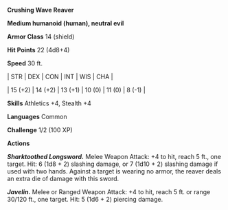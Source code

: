 **Crushing Wave Reaver**

**Medium humanoid (human), neutral evil**

**Armor Class** 14 (shield)

**Hit Points** 22 (4d8+4)

**Speed** 30 ft.

|   STR   |   DEX   |   CON   |   INT   |   WIS   |   CHA   |
  
| 15 (+2) | 14 (+2) | 13 (+1) | 10 (0) | 11 (0) | 8 (-1) |

**Skills** Athletics +4, Stealth +4

**Languages** Common

**Challenge** 1/2 (100 XP)

**Actions**

***Sharktoothed Longsword.*** Melee Weapon Attack: +4 to hit, reach 5 ft., one target. Hit: 6 (1d8 + 2) slashing damage, or 7 (1d10 + 2) slashing damage if used with two hands. Against a target is wearing no armor, the reaver deals an extra die of damage with this sword.

***Javelin.*** Melee or Ranged Weapon Attack: +4 to hit, reach 5 ft. or range 30/120 ft., one target. Hit: 5 (1d6 + 2) piercing damage.

